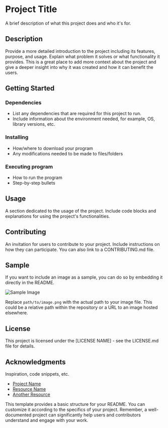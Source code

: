 # Project Title
A brief description of what this project does and who it's for.

## Description
Provide a more detailed introduction to the project including its features, purpose, and usage. Explain what problem it solves or what functionality it provides. This is a great place to add more context about the project and give a deeper insight into why it was created and how it can benefit the users.

## Getting Started

### Dependencies
- List any dependencies that are required for this project to run.
- Include information about the environment needed, for example, OS, library versions, etc.

### Installing
- How/where to download your program
- Any modifications needed to be made to files/folders

### Executing program
- How to run the program
- Step-by-step bullets



## Usage
A section dedicated to the usage of the project. Include code blocks and explanations for using the project's functionalities.

## Contributing
An invitation for users to contribute to your project. Include instructions on how they can participate. You can also link to a CONTRIBUTING.md file.

## Sample
If you want to include an image as a sample, you can do so by embedding it directly in the README.

![Sample Image](path/to/image.png)

Replace `path/to/image.png` with the actual path to your image file. This could be a relative path within the repository or a URL to an image hosted elsewhere.

## License
This project is licensed under the [LICENSE NAME] - see the LICENSE.md file for details.

## Acknowledgments
Inspiration, code snippets, etc.
- [Project Name](URL)
- [Resource Name](URL)
- [Another Resource](URL)

This template provides a basic structure for your README. You can customize it according to the specifics of your project. Remember, a well-documented project can significantly help users and contributors understand and engage with your work.